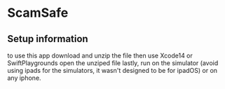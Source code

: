 # ScamSafe
## Setup information
to use this app download and unzip the file
then use Xcode14 or SwiftPlaygrounds open the unziped file
lastly, run on the simulator (avoid using ipads for the simulators, it wasn't designed to be for ipadOS) or on any iphone.
